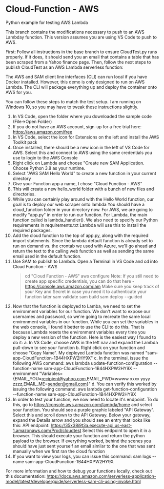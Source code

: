 # Cloud-Function - AWS
Python example for testing AWS Lambda

This branch contains the modifications necessary to push to an AWS Lambday function. This version assumes you are using 
VS Code to push to AWS.

First: Follow all instructions in the base branch to ensure CloudTest.py runs properly. If it does, it should send you an email that contains a table that has been scraped from a Yahoo finance page. Then, follow the next steps to publish CloudTest as an AWS Lambda serverless function:

The AWS and SAM client line interfaces (CLI) can run local if you have Docker installed. However, this demo is only designed to 
run on AWS Lambda. The CLI will package everything up and deploy the container onto AWS for you.

You can follow these steps to match the test setup. I am running on Windows 10, so you may have to tweak these instructions slightly.
1. In VS Code, open the folder where you downloaded the sample code (File->Open Folder)
2. If you do not have an AWS account, sign-up for a free trial here: https://aws.amazon.com/free
3. In VS Code, select the icon for Extensions on the left and install the AWS Toolkit pack
4. Once installed, there should be a new icon in the left of VS Code for AWS. Select this and connect to AWS using the
same credentials you use to login to the AWS Console
5. Right click on Lambda and choose "Create new SAM Application. Choose Python 3.8 as your runtime.
6. Select "AWS SAM Hello World" to create a new function in your current directory
7. Give your Function app a name, I chose "Cloud Function - AWS"
8. This will create a new hello_world folder with a bunch of new files and directories.
9. While you can certainly play around with the Hello World function, our goal is to deploy our web scraper onto lambda
   You should have a cloud_function folder in your directory now. For AWS, we are going to modify "app.py" in order
   to run our function. For Lambda, the main function called is lambda_handler(). We also need to specify our Python
   requirements in requirements.txt Lambda will use this to install the required packages.
10. Add the cloud function to the top of app.py, along with the required import statements. Since the lambda default
    function is already set to run on demand vs. the crontab we used with Azure, we'll go ahead and return the
    text to the calling web function as well as sending the same email used in the default function.
11. Use SAM to publish to Lambda. Open a Terminal in VS Code and cd into Cloud Function - AWS
    > cd "Cloud Function - AWS"
    > aws configure
    Note: If you still need to create app specific credentials, you can do that here - https://console.aws.amazon.com/iam 
    Make sure you keep track of your Key and Secret in case you need it to authenticate your function later
    > sam validate
    > sam build
    > sam deploy --guided
12. Now that the function is deployed to Lamba, we need to set the environment variables for our function. 
    We don't want to expose our usernames and password, so we're going to recreate the same local environment variables in our function. 
    While you can set the variables in the web console, I found it better to use the CLI to do this. That is because Lambda
    resets the environment variables every time you deploy a new version of the function. Here is the easiest way I found to do it:
    a. In VS Code, choose AWS in the left nav and expand the Lambda pull-down to see your function
    b. Right click on your function and choose "Copy Name". My deployed Lambda function was named "sam-app-CloudFunction-1B44HXPW2HY9X"
    c. In the terminal, issue the following AWS command:
        aws lambda update-function-configuration --function-name sam-app-CloudFunction-1B44HXPW2HY9X --environment "Variables={EMAIL_YOU=recipient@yahoo.com,EMAIL_PWD=wwww xxxx yyyy zzzz,EMAIL_ME=sender@gmail.com}"
    d. You can verify this worked by issuing the following command:
        aws lambda get-function-configuration --function-name sam-app-CloudFunction-1B44HXPW2HY9X
13. In order to test your function, we now need to locate it's endpoint. To do this, go to https://console.aws.amazon.com/lambda/home and
    select your function. You should see a purple graphic labeled "API Gateway". Select this and scroll down to the API Gateway.
    Below your gateway, expand the Details arrow and you should see an entry that looks like this:
    API endpoint: https://35x38i9t3a.execute-api.us-east-1.amazonaws.com/Prod/cloudtest Select this endpoint to open it in a browser.
    This should execute your function and return the python payload to the browser. If everything worked, behind the scenes you should
    have just sent yourself an email similar to the one that was sent manually when we first ran the cloud function
14. If you want to view your logs, you can issue this command:
    sam logs --name sam-app-CloudFunction-1B44HXPW2HY9X


For more information and how to debug your functions locally, check out this documentation: 
https://docs.aws.amazon.com/serverless-application-model/latest/developerguide/serverless-sam-cli-using-invoke.html